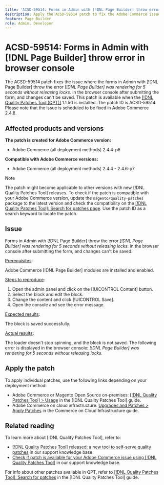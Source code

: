 ```yaml
---
title: 'ACSD-59514: Forms in Admin with [!DNL Page Builder] throw error in browser console'
description: Apply the ACSD-59514 patch to fix the Adobe Commerce issue where forms in Admin with [!DNL Page Builder] throw the error "[!DNL Page Builder] was rendering for 5 seconds without releasing locks." in the browser console after submitting the form, and changes can't be saved.
feature: Page Builder
role: Admin, Developer
---
```


# ACSD-59514: Forms in Admin with [!DNL Page Builder] throw error in browser console

The ACSD-59514 patch fixes the issue where the forms in Admin with [!DNL Page Builder] throw the error *[!DNL Page Builder] was rendering for 5 seconds without releasing locks.* in the browser console after submitting the form, and changes can't be saved. This patch is available when the [[!DNL Quality Patches Tool (QPT)]](/help/announcements/adobe-commerce-announcements/magento-quality-patches-released-new-tool-to-self-serve-quality-patches.md) 1.1.50 is installed. The patch ID is ACSD-59514. Please note that the issue is scheduled to be fixed in Adobe Commerce 2.4.8.

## Affected products and versions

**The patch is created for Adobe Commerce version:**

* Adobe Commerce (all deployment methods) 2.4.4-p8

**Compatible with Adobe Commerce versions:**

* Adobe Commerce (all deployment methods) 2.4.4 - 2.4.6-p7

>[!NOTE]
>
>The patch might become applicable to other versions with new [!DNL Quality Patches Tool] releases. To check if the patch is compatible with your Adobe Commerce version, update the `magento/quality-patches` package to the latest version and check the compatibility on the [[!DNL Quality Patches Tool]: Search for patches page](https://experienceleague.adobe.com/tools/commerce-quality-patches/index.html). Use the patch ID as a search keyword to locate the patch.

## Issue

Forms in Admin with [!DNL Page Builder] throw the error *[!DNL Page Builder] was rendering for 5 seconds without releasing locks.* in the browser console after submitting the form, and changes can't be saved.

<u>Prerequisites</u>:

Adobe Commerce [!DNL Page Builder] modules are installed and enabled.

<u>Steps to reproduce</u>:

1. Open the admin panel and click on the [!UICONTROL Content] button.
1. Select the block and edit the block.
1. Change the content and click [!UICONTROL Save].
1. Open the console and see the error message.

<u>Expected results</u>:

The block is saved successfully.

<u>Actual results</u>:

The loader doesn't stop spinning, and the block is not saved. The following error is displayed in the browser console:
*[!DNL Page Builder] was rendering for 5 seconds without releasing locks.*

## Apply the patch

To apply individual patches, use the following links depending on your deployment method:

* Adobe Commerce or Magento Open Source on-premises: [[!DNL Quality Patches Tool] > Usage](https://experienceleague.adobe.com/docs/commerce-operations/tools/quality-patches-tool/usage.html) in the [!DNL Quality Patches Tool] guide.
* Adobe Commerce on cloud infrastructure: [Upgrades and Patches > Apply Patches](https://experienceleague.adobe.com/docs/commerce-cloud-service/user-guide/develop/upgrade/apply-patches.html) in the Commerce on Cloud Infrastructure guide.

## Related reading

To learn more about [!DNL Quality Patches Tool], refer to:

* [[!DNL Quality Patches Tool] released: a new tool to self-serve quality patches](/help/announcements/adobe-commerce-announcements/magento-quality-patches-released-new-tool-to-self-serve-quality-patches.md) in our support knowledge base.
* [Check if patch is available for your Adobe Commerce issue using [!DNL Quality Patches Tool]](/help/support-tools/patches-available-in-qpt-tool/check-patch-for-magento-issue-with-magento-quality-patches.md) in our support knowledge base.

For info about other patches available in QPT, refer to [[!DNL Quality Patches Tool]: Search for patches](https://experienceleague.adobe.com/tools/commerce-quality-patches/index.html) in the [!DNL Quality Patches Tool] guide.
